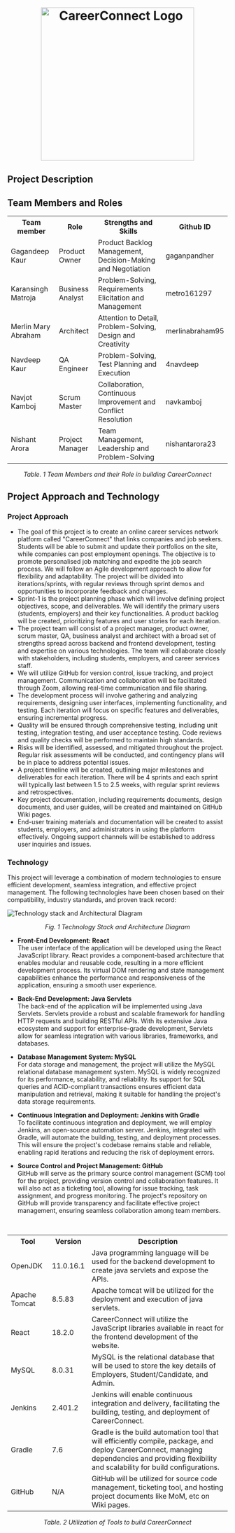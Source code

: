 <p align="center">
  <h1 align="center">
    <img src="https://github.com/nishantarora23/sample/assets/42149632/952dc1e4-e383-4b64-b701-51952cf52b6d" alt="CareerConnect Logo" width="350px">
  </h1>
</p>

## Project Description

## Team Members and Roles
<table>
  <tr>
    <th>Team member</th>
    <th>Role</th>
    <th>Strengths and Skills</th>
    <th>Github ID</th>
  </tr>
  <tr>
    <td>Gagandeep Kaur</td>
    <td>Product Owner</td>
    <td>Product Backlog Management, Decision-Making and Negotiation</td>
    <td>gaganpandher</td>
  </tr>
  <tr>
    <td>Karansingh Matroja</td>
    <td>Business Analyst</td>
    <td>Problem-Solving, Requirements Elicitation and Management</td>
    <td>metro161297</td>
  </tr>
  <tr>
    <td>Merlin Mary Abraham</td>
    <td>Architect</td>
    <td>Attention to Detail, Problem-Solving, Design and Creativity</td>
    <td>merlinabraham95</td>
  </tr>
  <tr>
    <td>Navdeep Kaur</td>
    <td>QA Engineer</td>
    <td>Problem-Solving, Test Planning and Execution</td>
    <td>4navdeep</td>
  </tr>
  <tr>
    <td>Navjot Kamboj</td>
    <td>Scrum Master</td>
    <td>Collaboration, Continuous Improvement and Conflict Resolution</td>
    <td>navkamboj</td>
  </tr>
  <tr>
    <td>Nishant Arora</td>
    <td>Project Manager</td>
    <td>Team Management, Leadership and Problem-Solving</td>
    <td>nishantarora23</td>
  </tr>
</table>
 <p align="center">
    <i> Table. 1 Team Members and their Role in building CareerConnect</i>
    <br/>
  </p>


## Project Approach and Technology

### Project Approach
- The goal of this project is to create an online career services network platform called "CareerConnect" that links companies and job seekers. Students will be able to submit and update their portfolios on the site, while companies can post employment openings. The objective is to promote personalised job matching and expedite the job search process.
We will follow an Agile development approach to allow for flexibility and adaptability. The project will be divided into iterations/sprints, with regular reviews through sprint demos and opportunities to incorporate feedback and changes.
- Sprint-1 is the project planning phase which will involve defining project objectives, scope, and deliverables. We will identify the primary users (students, employers) and their key functionalities. A product backlog will be created, prioritizing features and user stories for each iteration.
- The project team will consist of a project manager, product owner, scrum master, QA, business analyst and architect with a broad set of strengths spread across backend and frontend development, testing and expertise on various technologies. The team will collaborate closely with stakeholders, including students, employers, and career services staff.
- We will utilize GitHub for version control, issue tracking, and project management. Communication and collaboration will be facilitated through Zoom, allowing real-time communication and file sharing.
- The development process will involve gathering and analyzing requirements, designing user interfaces, implementing functionality, and testing. Each iteration will focus on specific features and deliverables, ensuring incremental progress.
- Quality will be ensured through comprehensive testing, including unit testing, integration testing, and user acceptance testing. Code reviews and quality checks will be performed to maintain high standards.
- Risks will be identified, assessed, and mitigated throughout the project. Regular risk assessments will be conducted, and contingency plans will be in place to address potential issues.
- A project timeline will be created, outlining major milestones and deliverables for each iteration. There will be 4 sprints and each sprint will typically last between 1.5 to 2.5 weeks, with regular sprint reviews and retrospectives.
- Key project documentation, including requirements documents, design documents, and user guides, will be created and maintained on GitHub Wiki pages.
- End-user training materials and documentation will be created to assist students, employers, and administrators in using the platform effectively. Ongoing support channels will be established to address user inquiries and issues.


### Technology
This project will leverage a combination of modern technologies to ensure efficient development, seamless integration, and effective project management. The following technologies have been chosen based on their compatibility, industry standards, and proven track record:

![Technology stack and Architectural Diagram](https://github.com/nishantarora23/sample/assets/42149632/977ed92d-e21b-4b71-88c9-c0e495ca9006)
 <p align="center">
    <i> Fig. 1 Technology Stack and Architecture Diagram</i>
    <br/>
  </p>

- **Front-End Development: React**
<br>The user interface of the application will be developed using the React JavaScript library. React provides a component-based architecture that enables modular and reusable code, resulting in a more efficient development process. Its virtual DOM rendering and state management capabilities enhance the performance and responsiveness of the application, ensuring a smooth user experience.

- **Back-End Development: Java Servlets**
<br>The back-end of the application will be implemented using Java Servlets. Servlets provide a robust and scalable framework for handling HTTP requests and building RESTful APIs. With its extensive Java ecosystem and support for enterprise-grade development, Servlets allow for seamless integration with various libraries, frameworks, and databases.

- **Database Management System: MySQL**
<br>For data storage and management, the project will utilize the MySQL relational database management system. MySQL is widely recognized for its performance, scalability, and reliability. Its support for SQL queries and ACID-compliant transactions ensures efficient data manipulation and retrieval, making it suitable for handling the project's data storage requirements.

- **Continuous Integration and Deployment: Jenkins with Gradle**
<br>To facilitate continuous integration and deployment, we will employ Jenkins, an open-source automation server. Jenkins, integrated with Gradle, will automate the building, testing, and deployment processes. This will ensure the project's codebase remains stable and reliable, enabling rapid iterations and reducing the risk of deployment errors.

- **Source Control and Project Management: GitHub**
<br>GitHub will serve as the primary source control management (SCM) tool for the project, providing version control and collaboration features. It will also act as a ticketing tool, allowing for issue tracking, task assignment, and progress monitoring. The project's repository on GitHub will provide transparency and facilitate effective project management, ensuring seamless collaboration among team members.

<br>
<table>
  <tr>
    <th>Tool</th>
    <th>Version</th>
	<th>Description</th>
  </tr>
  <tr>
    <td>OpenJDK</td>
    <td>11.0.16.1</td>
	<td>Java programming language will be used for the backend development to create java servlets and expose the APIs.</td>
  </tr>
  <tr>
    <td>Apache Tomcat</td>
    <td>8.5.83</td>
	<td>Apache tomcat will be utilized for the deployment and execution of java servlets.</td>
  </tr>
  <tr>
    <td>React</td>
    <td>18.2.0</td>
	<td>CareerConnect will utilize the JavaScript libraries available in react for the frontend development of the website.</td>
  </tr>
  <tr>
    <td>MySQL</td>
    <td>8.0.31</td>
	<td>MySQL is the relational database that will be used to store the key details of Employers, Student/Candidate, and Admin.</td>
  </tr>
  <tr>
    <td>Jenkins</td>
    <td>2.401.2</td>
	<td>Jenkins will enable continuous integration and delivery, facilitating the building, testing, and deployment of CareerConnect.</td>
  </tr>
  <tr>
    <td>Gradle</td>
    <td>7.6</td>
	<td>Gradle is the build automation tool that will efficiently compile, package, and deploy CareerConnect, managing dependencies and providing flexibility and scalability for build configurations.</td>
  </tr>
  <tr>
	<td>GitHub</td>
	<td>N/A</td>
	<td>GitHub will be utilized for source code management, ticketing tool, and hosting project documents like MoM, etc on Wiki pages.</td>
  </tr>
</table>
<p align="center">
    <i> Table. 2 Utilization of Tools to build CareerConnect</i>
    <br/>
  </p>
